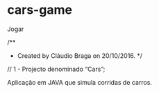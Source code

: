 # cars-game
Jogar

/**
 * Created by Cláudio Braga on 20/10/2016.
 */

// 1 - Projecto denominado “Cars”;

Aplicação em JAVA que simula corridas de carros.
